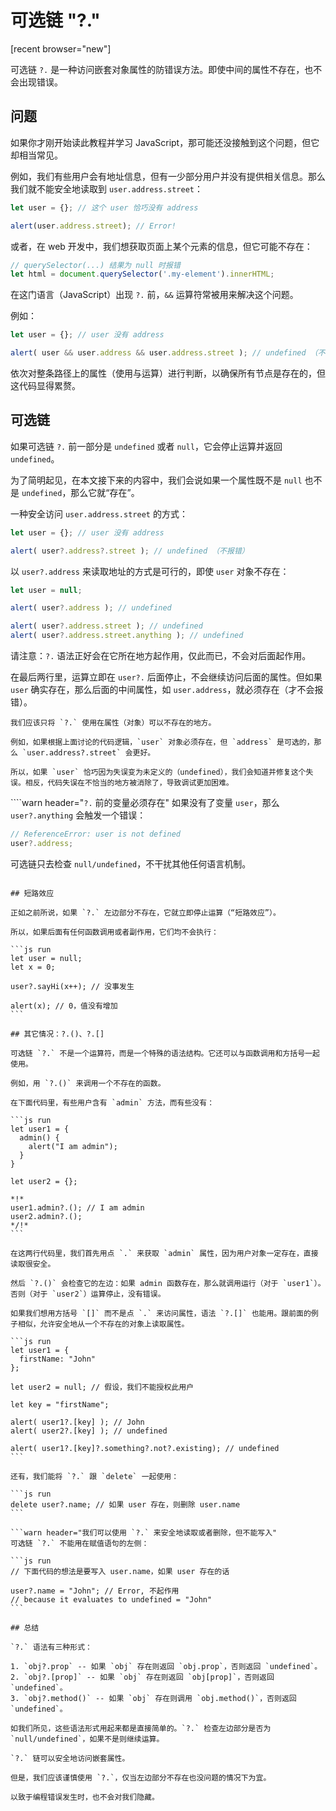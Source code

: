 
# 可选链 "?."

[recent browser="new"]

可选链 `?.` 是一种访问嵌套对象属性的防错误方法。即使中间的属性不存在，也不会出现错误。

## 问题

如果你才刚开始读此教程并学习 JavaScript，那可能还没接触到这个问题，但它却相当常见。

例如，我们有些用户会有地址信息，但有一少部分用户并没有提供相关信息。那么我们就不能安全地读取到 `user.address.street`：

```js run
let user = {}; // 这个 user 恰巧没有 address

alert(user.address.street); // Error!
```

或者，在 web 开发中，我们想获取页面上某个元素的信息，但它可能不存在：

```js run
// querySelector(...) 结果为 null 时报错
let html = document.querySelector('.my-element').innerHTML;
```

在这门语言（JavaScript）出现 `?.` 前，`&&` 运算符常被用来解决这个问题。

例如：

```js run
let user = {}; // user 没有 address

alert( user && user.address && user.address.street ); // undefined （不报错）
```

依次对整条路径上的属性（使用与运算）进行判断，以确保所有节点是存在的，但这代码显得累赘。

## 可选链

如果可选链 `?.` 前一部分是 `undefined` 或者 `null`，它会停止运算并返回 `undefined`。

为了简明起见，在本文接下来的内容中，我们会说如果一个属性既不是 `null` 也不是 `undefined`，那么它就“存在”。


一种安全访问 `user.address.street` 的方式：

```js run
let user = {}; // user 没有 address

alert( user?.address?.street ); // undefined （不报错）
```

以 `user?.address` 来读取地址的方式是可行的，即使 `user` 对象不存在：

```js run
let user = null;

alert( user?.address ); // undefined

alert( user?.address.street ); // undefined
alert( user?.address.street.anything ); // undefined
```

请注意：`?.` 语法正好会在它所在地方起作用，仅此而已，不会对后面起作用。

在最后两行里，运算立即在 `user?.` 后面停止，不会继续访问后面的属性。但如果 `user` 确实存在，那么后面的中间属性，如 `user.address`，就必须存在（才不会报错）。

```warn header="不要过度使用可选链"
我们应该只将 `?.` 使用在属性（对象）可以不存在的地方。

例如，如果根据上面讨论的代码逻辑，`user` 对象必须存在，但 `address` 是可选的，那么 `user.address?.street` 会更好。

所以，如果 `user` 恰巧因为失误变为未定义的（undefined），我们会知道并修复这个失误。相反，代码失误在不恰当的地方被消除了，导致调试更加困难。
```

````warn header="`?.` 前的变量必须存在"
如果没有了变量 `user`，那么 `user?.anything` 会触发一个错误：

```js run
// ReferenceError: user is not defined
user?.address;
```
可选链只去检查 `null/undefined`，不干扰其他任何语言机制。
````

## 短路效应

正如之前所说，如果 `?.` 左边部分不存在，它就立即停止运算（“短路效应”）。

所以，如果后面有任何函数调用或者副作用，它们均不会执行：

```js run
let user = null;
let x = 0;

user?.sayHi(x++); // 没事发生

alert(x); // 0，值没有增加
```

## 其它情况：?.()、?.[]

可选链 `?.` 不是一个运算符，而是一个特殊的语法结构。它还可以与函数调用和方括号一起使用。

例如，用 `?.()` 来调用一个不存在的函数。

在下面代码里，有些用户含有 `admin` 方法，而有些没有：

```js run
let user1 = {
  admin() {
    alert("I am admin");
  }
}

let user2 = {};

*!*
user1.admin?.(); // I am admin
user2.admin?.();
*/!*
```

在这两行代码里，我们首先用点 `.` 来获取 `admin` 属性，因为用户对象一定存在，直接读取很安全。

然后 `?.()` 会检查它的左边：如果 admin 函数存在，那么就调用运行（对于 `user1`）。否则（对于 `user2`）运算停止，没有错误。

如果我们想用方括号 `[]` 而不是点 `.` 来访问属性，语法 `?.[]` 也能用。跟前面的例子相似，允许安全地从一个不存在的对象上读取属性。

```js run
let user1 = {
  firstName: "John"
};

let user2 = null; // 假设，我们不能授权此用户

let key = "firstName";

alert( user1?.[key] ); // John
alert( user2?.[key] ); // undefined

alert( user1?.[key]?.something?.not?.existing); // undefined
```

还有，我们能将 `?.` 跟 `delete` 一起使用：

```js run
delete user?.name; // 如果 user 存在，则删除 user.name
```

```warn header="我们可以使用 `?.` 来安全地读取或者删除，但不能写入"
可选链 `?.` 不能用在赋值语句的左侧：

```js run
// 下面代码的想法是要写入 user.name，如果 user 存在的话

user?.name = "John"; // Error, 不起作用
// because it evaluates to undefined = "John"
```

## 总结

`?.` 语法有三种形式：

1. `obj?.prop` -- 如果 `obj` 存在则返回 `obj.prop`，否则返回 `undefined`。
2. `obj?.[prop]` -- 如果 `obj` 存在则返回 `obj[prop]`，否则返回 `undefined`。
3. `obj?.method()` -- 如果 `obj` 存在则调用 `obj.method()`，否则返回 `undefined`。

如我们所见，这些语法形式用起来都是直接简单的。`?.` 检查左边部分是否为 `null/undefined`，如果不是则继续运算。

`?.` 链可以安全地访问嵌套属性。

但是，我们应该谨慎使用 `?.`，仅当左边部分不存在也没问题的情况下为宜。

以致于编程错误发生时，也不会对我们隐藏。
